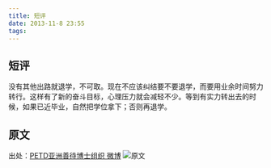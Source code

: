 ```yaml
---
title: 短评
date: 2013-11-8 23:55
tags:
---
```


## 短评
没有其他出路就退学，不可取。现在不应该纠结要不要退学，而要用业余时间努力转行。这样有了新的奋斗目标，心理压力就会减轻不少。等到有实力转出去的时候，如果已近毕业，自然把学位拿下；否则再退学。 

## 原文
出处：[PETD亚洲善待博士组织 微博](http://weibo.com/3208245947/AhGyh7wj4)
![原文](http://ww1.sinaimg.cn/mw690/bf39f2bbjw1eacwfjy6blj20hs3t7tsd.jpg)
